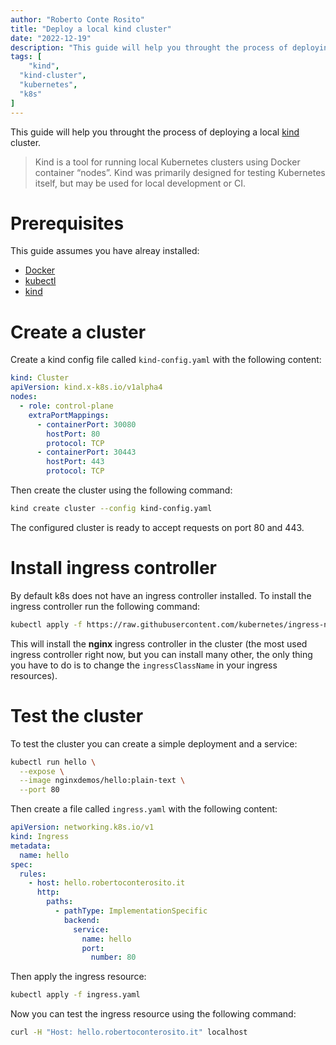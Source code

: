 ```yaml
---
author: "Roberto Conte Rosito"
title: "Deploy a local kind cluster"
date: "2022-12-19"
description: "This guide will help you throught the process of deploying a local kind cluster"
tags: [
	"kind",
  "kind-cluster",
  "kubernetes",
  "k8s"
]
---
```


This guide will help you throught the process of deploying a local [kind](https://kind.sigs.k8s.io/) cluster.

> Kind is a tool for running local Kubernetes clusters using Docker container “nodes”. Kind was primarily designed for testing Kubernetes itself, but may be used for local development or CI.

# Prerequisites

This guide assumes you have alreay installed:

- [Docker](https://docs.docker.com/get-docker/)
- [kubectl](https://kubernetes.io/docs/tasks/tools/)
- [kind](https://kind.sigs.k8s.io/docs/user/quick-start/#installation)

# Create a cluster

Create a kind config file called `kind-config.yaml` with the following content:

```yaml
kind: Cluster
apiVersion: kind.x-k8s.io/v1alpha4
nodes:
  - role: control-plane
    extraPortMappings:
      - containerPort: 30080
        hostPort: 80
        protocol: TCP
      - containerPort: 30443
        hostPort: 443
        protocol: TCP
```

Then create the cluster using the following command:

```bash
kind create cluster --config kind-config.yaml
```

The configured cluster is ready to accept requests on port 80 and 443.

# Install ingress controller

By default k8s does not have an ingress controller installed. To install the ingress controller run the following command:

```bash
kubectl apply -f https://raw.githubusercontent.com/kubernetes/ingress-nginx/master/deploy/static/provider/kind/deploy.yaml
```

This will install the **nginx** ingress controller in the cluster (the most used ingress controller right now, but you can install many other, the only thing you have to do is to change the `ingressClassName` in your ingress resources).

# Test the cluster

To test the cluster you can create a simple deployment and a service:

```bash
kubectl run hello \
  --expose \
  --image nginxdemos/hello:plain-text \
  --port 80
```

Then create a file called `ingress.yaml` with the following content:

```yaml
apiVersion: networking.k8s.io/v1
kind: Ingress
metadata:
  name: hello
spec:
  rules:
    - host: hello.robertoconterosito.it
      http:
        paths:
          - pathType: ImplementationSpecific
            backend:
              service:
                name: hello
                port:
                  number: 80
```

Then apply the ingress resource:

```bash
kubectl apply -f ingress.yaml
```

Now you can test the ingress resource using the following command:

```bash
curl -H "Host: hello.robertoconterosito.it" localhost
```

